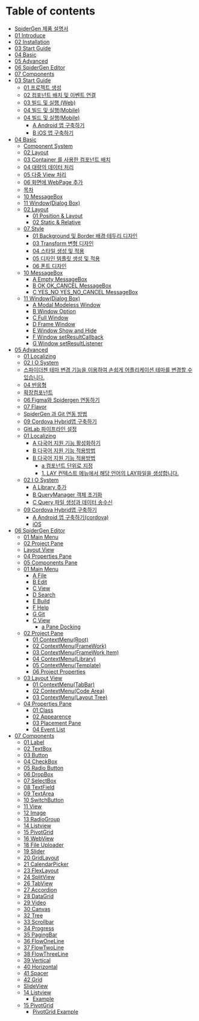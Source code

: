 # Table of contents

* [SpiderGen 제품 설명서](README.md)
* [01  Introduce](<Guide for SpiderGen/01  Introduce.md>)
* [02 Installation](<Guide for SpiderGen/02  Installation.md>)
* [03  Start Guide](<Guide for SpiderGen/03  Start Guide.md>)
* [04  Basic](<Guide for SpiderGen/04  Basic.md>)
* [05  Advanced](<Guide for SpiderGen/05  Advanced.md>)
* [06  SpiderGen Editor](<Guide for SpiderGen/06  SpiderGen Editor.md>)
* [07  Components](<Guide for SpiderGen/07  Components.md>)
* [03  Start Guide](03-start-guide-1/README.md)
  * [01  프로젝트 생성](<Guide for SpiderGen/03  Start Guide/01  프로젝트 생성.md>)
  * [02  컴포넌트 배치 및 이벤트 연결](<Guide for SpiderGen/03  Start Guide/02  컴포넌트 배치 및 이벤트 연결.md>)
  * [03  빌드 및 실행 (Web)](<Guide for SpiderGen/03  Start Guide/03  빌드 및 실행 (Web).md>)
  * [04  빌드 및 실행(Mobile)](<Guide for SpiderGen/03  Start Guide/04  빌드 및 실행(Mobile).md>)
  * [04  빌드 및 실행(Mobile)](03-start-guide-1/04-mobile-1/README.md)
    * [A  Android 앱 구축하기](<Guide for SpiderGen/03  Start Guide/04  빌드 및 실행(Mobile)/A  Android 앱 구축하기.md>)
    * [B  iOS 앱 구축하기](<Guide for SpiderGen/03  Start Guide/04  빌드 및 실행(Mobile)/B  iOS 앱 구축하기.md>)
* [04  Basic](04-basic-1/README.md)
  * [Component System](<Guide for SpiderGen/04  Basic/01  Component System.md>)
  * [02 Layout](<Guide for SpiderGen/04  Basic/02 Layout.md>)
  * [03 Container 를 사용한 컴포넌트 배치](<Guide for SpiderGen/04  Basic/03 Container 를 사용한 컴포넌트 배치.md>)
  * [04  대량의 데이터 처리](<Guide for SpiderGen/04  Basic/04  대량의 데이터 처리.md>)
  * [05  다중 View 처리](<Guide for SpiderGen/04  Basic/05  다중 View 처리.md>)
  * [06  화면에 WebPage 추가](<Guide for SpiderGen/04  Basic/06  화면에 WebPage 추가.md>)
  * [목차](<Guide for SpiderGen/04  Basic/07 Style.md>)
  * [10  MessageBox](<Guide for SpiderGen/04  Basic/10  MessageBox.md>)
  * [11  Window(Dialog Box)](<Guide for SpiderGen/04  Basic/11  Window(Dialog Box).md>)
  * [02 Layout](04-basic-1/02-layout-1/README.md)
    * [01  Position & Layout](<Guide for SpiderGen/04  Basic/02 Layout/01  Position & Layout.md>)
    * [02  Static & Relative](<Guide for SpiderGen/04  Basic/02 Layout/02  Static & Relative.md>)
  * [07 Style](04-basic-1/07-style-1/README.md)
    * [01  Background 및 Border 배경·테두리 디자인](<Guide for SpiderGen/04  Basic/07 Style/01  Background 및 Border 배경·테두리 디자인.md>)
    * [03  Transform 변형 디자인](<Guide for SpiderGen/04  Basic/07 Style/03  Transform 변형 디자인.md>)
    * [04  스타일 생성 및 적용](<Guide for SpiderGen/04  Basic/07 Style/04  스타일 생성 및 적용.md>)
    * [05  디자인 템플릿 생성 및 적용](<Guide for SpiderGen/04  Basic/07 Style/05  디자인 템플릿 생성 및 적용.md>)
    * [06  폰트 디자인](<Guide for SpiderGen/04  Basic/07 Style/06  폰트 디자인.md>)
  * [10  MessageBox](04-basic-1/10-messagebox-1/README.md)
    * [A Empty MessageBox](<Guide for SpiderGen/04  Basic/10  MessageBox/A Empty MessageBox.md>)
    * [B OK   OK\_CANCEL MessageBox](<Guide for SpiderGen/04  Basic/10  MessageBox/B OK   OK_CANCEL MessageBox.md>)
    * [C YES\_NO YES\_NO\_CANCEL MessageBox](<Guide for SpiderGen/04  Basic/10  MessageBox/C YES_NO YES_NO_CANCEL MessageBox.md>)
  * [11  Window(Dialog Box)](04-basic-1/11-window-dialog-box-1/README.md)
    * [A  Modal Modeless Window](<Guide for SpiderGen/04  Basic/11  Window(Dialog Box)/A  Modal Modeless Window.md>)
    * [B  Window Option](<Guide for SpiderGen/04  Basic/11  Window(Dialog Box)/B  Window Option.md>)
    * [C  Full Window](<Guide for SpiderGen/04  Basic/11  Window(Dialog Box)/C  Full Window.md>)
    * [D  Frame Window](<Guide for SpiderGen/04  Basic/11  Window(Dialog Box)/D  Frame Window.md>)
    * [E  Window Show and Hide](<Guide for SpiderGen/04  Basic/11  Window(Dialog Box)/E  Window Show and Hide.md>)
    * [F  Window setResultCallback](<Guide for SpiderGen/04  Basic/11  Window(Dialog Box)/F  Window setResultCallback.md>)
    * [G  Window setResultListener](<Guide for SpiderGen/04  Basic/11  Window(Dialog Box)/G  Window setResultListener.md>)
* [05  Advanced](05-advanced-1/README.md)
  * [01  Localizing](<Guide for SpiderGen/05  Advanced/01  Localizing.md>)
  * [02  I O System](<Guide for SpiderGen/05  Advanced/02  I O System.md>)
  * [스파이더젠 테마 변경 기능을 이용하여 손쉽게 어플리케이션 테마를 변경할 수 있습니다.](<Guide for SpiderGen/05  Advanced/03  테마 변경.md>)
  * [04  반응형](<Guide for SpiderGen/05  Advanced/04  반응형.md>)
  * [확장컴포넌트](<Guide for SpiderGen/05  Advanced/05  확장 컴포넌트.md>)
  * [06  Figma와 Spidergen 연동하기](<Guide for SpiderGen/05  Advanced/06  Figma와 Spidergen 연동하기.md>)
  * [07  Flavor](<Guide for SpiderGen/05  Advanced/07  Flavor.md>)
  * [SpiderGen 과 Git 연동 방법](<Guide for SpiderGen/05  Advanced/08  Git 연동.md>)
  * [09  Cordova Hybrid앱 구축하기](<Guide for SpiderGen/05  Advanced/09  Cordova Hybrid앱 구축하기.md>)
  * [GitLab 파이프라인 설정](<Guide for SpiderGen/05  Advanced/10  GitLab CI CD Build PipeLine.md>)
  * [01  Localizing](05-advanced-1/01-localizing-1/README.md)
    * [A  다국어 지원 기능 활성화하기](<Guide for SpiderGen/05  Advanced/01  Localizing/A  다국어 지원 기능 활성화하기.md>)
    * [B  다국어 지원 기능 적용방법](<Guide for SpiderGen/05  Advanced/01  Localizing/B  다국어 지원 기능 적용방법.md>)
    * [B  다국어 지원 기능 적용방법](05-advanced-1/01-localizing-1/b-1/README.md)
      * [a  컴포넌트 단위로 지정](<Guide for SpiderGen/05  Advanced/01  Localizing/B  다국어 지원 기능 적용방법/a  컴포넌트 단위로 지정.md>)
      * [1. LAY 컨텍스트 메뉴에서 해당 언어의 LAY파일을 생성합니다.](<Guide for SpiderGen/05  Advanced/01  Localizing/B  다국어 지원 기능 적용방법/b  새로운 LAY파일 만들기.md>)
  * [02  I O System](05-advanced-1/02-i-o-system-1/README.md)
    * [A  Library 추가](<Guide for SpiderGen/05  Advanced/02  I O System/A  Library 추가.md>)
    * [B  QueryManager 객체 초기화](<Guide for SpiderGen/05  Advanced/02  I O System/B  QueryManager 객체 초기화.md>)
    * [C  Query 파일 생성과 데이터 송수신](<Guide for SpiderGen/05  Advanced/02  I O System/C  Query 파일 생성과 데이터 송수신.md>)
  * [09  Cordova Hybrid앱 구축하기](05-advanced-1/09-cordova-hybrid-1/README.md)
    * [A  Android 앱 구축하기(cordova)](<Guide for SpiderGen/05  Advanced/09  Cordova Hybrid앱 구축하기/A  Android 앱 구축하기(cordova).md>)
    * [iOS](<Guide for SpiderGen/05  Advanced/09  Cordova Hybrid앱 구축하기/B  iOS 앱 구축하기(cordova).md>)
* [06  SpiderGen Editor](06-spidergen-editor-1/README.md)
  * [01  Main Menu](<Guide for SpiderGen/06  SpiderGen Editor/01  Main Menu.md>)
  * [02  Project Pane](<Guide for SpiderGen/06  SpiderGen Editor/02  Project Pane.md>)
  * [Layout View](<Guide for SpiderGen/06  SpiderGen Editor/03  Layout View.md>)
  * [04  Properties Pane](<Guide for SpiderGen/06  SpiderGen Editor/04  Properties Pane.md>)
  * [05  Components Pane](<Guide for SpiderGen/06  SpiderGen Editor/05  Components Pane.md>)
  * [01  Main Menu](06-spidergen-editor-1/01-main-menu-1/README.md)
    * [A  File](<Guide for SpiderGen/06  SpiderGen Editor/01  Main Menu/A  File.md>)
    * [B  Edit](<Guide for SpiderGen/06  SpiderGen Editor/01  Main Menu/B  Edit.md>)
    * [C  View](<Guide for SpiderGen/06  SpiderGen Editor/01  Main Menu/C  View.md>)
    * [D  Search](<Guide for SpiderGen/06  SpiderGen Editor/01  Main Menu/D  Search.md>)
    * [E  Build](<Guide for SpiderGen/06  SpiderGen Editor/01  Main Menu/E  Build.md>)
    * [F  Help](<Guide for SpiderGen/06  SpiderGen Editor/01  Main Menu/F  Help.md>)
    * [G  Git](<Guide for SpiderGen/06  SpiderGen Editor/01  Main Menu/G  Git.md>)
    * [C  View](06-spidergen-editor-1/01-main-menu-1/c-view-1/README.md)
      * [a  Pane Docking](<Guide for SpiderGen/06  SpiderGen Editor/01  Main Menu/C  View/a  Pane Docking.md>)
  * [02  Project Pane](06-spidergen-editor-1/02-project-pane-1/README.md)
    * [01  ContextMenu(Root)](<Guide for SpiderGen/06  SpiderGen Editor/02  Project Pane/01  ContextMenu(Root).md>)
    * [02 ContextMenu(FrameWork)](<Guide for SpiderGen/06  SpiderGen Editor/02  Project Pane/02 ContextMenu(FrameWork).md>)
    * [03 ContextMenu(FrameWork Item)](<Guide for SpiderGen/06  SpiderGen Editor/02  Project Pane/03 ContextMenu(FrameWork Item).md>)
    * [04 ContextMenu(Library)](<Guide for SpiderGen/06  SpiderGen Editor/02  Project Pane/04 ContextMenu(Library).md>)
    * [05 ContextMenu(Template)](<Guide for SpiderGen/06  SpiderGen Editor/02  Project Pane/05 ContextMenu(Template).md>)
    * [06  Project Properties](<Guide for SpiderGen/06  SpiderGen Editor/02  Project Pane/06  Project Properties.md>)
  * [03  Layout View](06-spidergen-editor-1/03-layout-view-1/README.md)
    * [01 ContextMenu(TabBar)](<Guide for SpiderGen/06  SpiderGen Editor/03  Layout View/01 ContextMenu(TabBar).md>)
    * [02 ContextMenu(Code Area)](<Guide for SpiderGen/06  SpiderGen Editor/03  Layout View/02 ContextMenu(Code Area).md>)
    * [03 ContextMenu(Layout Tree)](<Guide for SpiderGen/06  SpiderGen Editor/03  Layout View/03 ContextMenu(Layout Tree).md>)
  * [04  Properties Pane](06-spidergen-editor-1/04-properties-pane-1/README.md)
    * [01  Class](<Guide for SpiderGen/06  SpiderGen Editor/04  Properties Pane/01  Class.md>)
    * [02 Appearence](<Guide for SpiderGen/06  SpiderGen Editor/04  Properties Pane/02 Appearence.md>)
    * [03  Placement Pane](<Guide for SpiderGen/06  SpiderGen Editor/04  Properties Pane/03  Placement Pane.md>)
    * [04  Event List](<Guide for SpiderGen/06  SpiderGen Editor/04  Properties Pane/04  Event List.md>)
* [07  Components](07-components-1/README.md)
  * [01  Label](<Guide for SpiderGen/07  Components/01  Label.md>)
  * [02  TextBox](<Guide for SpiderGen/07  Components/02  TextBox.md>)
  * [03  Button](<Guide for SpiderGen/07  Components/03  Button.md>)
  * [04  CheckBox](<Guide for SpiderGen/07  Components/04  CheckBox.md>)
  * [05  Radio Button](<Guide for SpiderGen/07  Components/05  Radio Button.md>)
  * [06  DropBox](<Guide for SpiderGen/07  Components/06  DropBox.md>)
  * [07  SelectBox](<Guide for SpiderGen/07  Components/07  SelectBox.md>)
  * [08  TextField](<Guide for SpiderGen/07  Components/08  TextField.md>)
  * [09  TextArea](<Guide for SpiderGen/07  Components/09  TextArea.md>)
  * [10  SwitchButton](<Guide for SpiderGen/07  Components/10  SwitchButton.md>)
  * [11  View](<Guide for SpiderGen/07  Components/11  View.md>)
  * [12  Image](<Guide for SpiderGen/07  Components/12  Image.md>)
  * [13  RadioGroup](<Guide for SpiderGen/07  Components/13  RadioGroup.md>)
  * [14  Listview](<Guide for SpiderGen/07  Components/14  Listview.md>)
  * [15 PivotGrid](<Guide for SpiderGen/07  Components/15 PivotGrid.md>)
  * [16  WebView](<Guide for SpiderGen/07  Components/16  WebView.md>)
  * [18 File Uploader](<Guide for SpiderGen/07  Components/18 File Uploader.md>)
  * [19  Slider](<Guide for SpiderGen/07  Components/19  Slider.md>)
  * [20  GridLayout](<Guide for SpiderGen/07  Components/20  GridLayout.md>)
  * [21 CalendarPicker](<Guide for SpiderGen/07  Components/21 CalendarPicker.md>)
  * [23  FlexLayout](<Guide for SpiderGen/07  Components/23  FlexLayout.md>)
  * [24  SplitView](<Guide for SpiderGen/07  Components/24  SplitView.md>)
  * [26  TabView](<Guide for SpiderGen/07  Components/26  TabView.md>)
  * [27  Accordion](<Guide for SpiderGen/07  Components/27  Accordion.md>)
  * [28 DataGrid](<Guide for SpiderGen/07  Components/28 DataGrid.md>)
  * [29  Video](<Guide for SpiderGen/07  Components/29  Video.md>)
  * [30 Canvas](<Guide for SpiderGen/07  Components/30 Canvas.md>)
  * [32 Tree](<Guide for SpiderGen/07  Components/32 Tree.md>)
  * [33 Scrollbar](<Guide for SpiderGen/07  Components/33 Scrollbar.md>)
  * [34  Progress](<Guide for SpiderGen/07  Components/34  Progress.md>)
  * [35 PagingBar](<Guide for SpiderGen/07  Components/35 PagingBar.md>)
  * [36 FlowOneLine](<Guide for SpiderGen/07  Components/36 FlowOneLine.md>)
  * [37 FlowTwoLine](<Guide for SpiderGen/07  Components/37 FlowTwoLine.md>)
  * [38 FlowThreeLine](<Guide for SpiderGen/07  Components/38 FlowThreeLine.md>)
  * [39 Vertical](<Guide for SpiderGen/07  Components/39 Vertical.md>)
  * [40 Horizontal](<Guide for SpiderGen/07  Components/40 Horizontal.md>)
  * [41 Spacer](<Guide for SpiderGen/07  Components/41 Spacer.md>)
  * [42  Grid](<Guide for SpiderGen/07  Components/42  Grid.md>)
  * [SlideView](<Guide for SpiderGen/07  Components/43  SlideView.md>)
  * [14  Listview](07-components-1/14-listview-1/README.md)
    * [Example](<Guide for SpiderGen/07  Components/14  Listview/Example.md>)
  * [15 PivotGrid](07-components-1/15-pivotgrid-1/README.md)
    * [PivotGrid Example](<Guide for SpiderGen/07  Components/15 PivotGrid/PivotGrid Example.md>)
